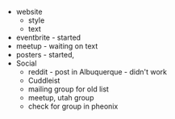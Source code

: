 * website
    * style
    * text
* eventbrite - started
* meetup - waiting on text
* posters - started, 
* Social
    * reddit - post in Albuquerque - didn't work
    * Cuddleist
    * mailing group for old list
    * meetup, utah group
    * check for group in pheonix

    

